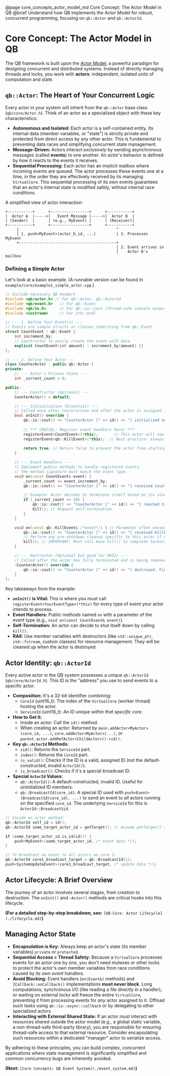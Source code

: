 @page core_concepts_actor_model_md Core Concept: The Actor Model in QB
@brief Understand how QB implements the Actor Model for robust, concurrent programming, focusing on `qb::Actor` and `qb::ActorId`.

# Core Concept: The Actor Model in QB

The QB framework is built upon the [Actor Model](https://en.wikipedia.org/wiki/Actor_model), a powerful paradigm for designing concurrent and distributed systems. Instead of directly managing threads and locks, you work with **actors**: independent, isolated units of computation and state.

## `qb::Actor`: The Heart of Your Concurrent Logic

Every actor in your system will inherit from the `qb::Actor` base class (`qb/core/Actor.h`). Think of an actor as a specialized object with these key characteristics:

*   **Autonomous and Isolated:** Each actor is a self-contained entity. Its internal data (member variables, or "state") is strictly private and protected from direct access by any other actor. This is fundamental to preventing data races and simplifying concurrent state management.
*   **Message-Driven:** Actors interact *exclusively* by sending asynchronous messages (called **events**) to one another. An actor's behavior is defined by how it reacts to the events it receives.
*   **Sequential Processing:** Each actor has an implicit mailbox where incoming events are queued. The actor processes these events one at a time, in the order they are effectively received by its managing `VirtualCore`. This sequential processing of its own events guarantees that an actor's internal state is modified safely, without internal race conditions.

A simplified view of actor interaction:
```text
+-----------+      +-----------------+      +-----------+
|  Actor A  |----->|   Event Message |----->|  Actor B  |
| (Sender)  |      | (e.g., MyEvent) |      | (Receiver)|
+-----------+      +-----------------+      +-----------+
     |                                           ^
     | 1. push<MyEvent>(actor_b_id, ...)         | 3. Processes MyEvent
     +-------------------------------------------+
                                                 | 2. Event arrives in
                                                 |    Actor B's mailbox
```

### Defining a Simple Actor

Let's look at a basic example. (A runnable version can be found in `example/core/example1_simple_actor.cpp`.)

```cpp
// Include necessary QB headers
#include <qb/actor.h> // For qb::Actor, qb::ActorId
#include <qb/event.h>   // For qb::Event
#include <qb/io.h>      // For qb::io::cout (thread-safe console output)
#include <iostream>     // For std::endl

// --- 1. Define Your Event(s) ---
// Events are simple structs or classes inheriting from qb::Event
struct CountEvent : qb::Event {
    int increment_by;
    // Constructor to easily create the event with data
    explicit CountEvent(int amount) : increment_by(amount) {}
};

// --- 2. Define Your Actor ---
class CounterActor : public qb::Actor {
private:
    // --- Actor's Private State ---
    int _current_count = 0;

public:
    // --- Constructor (optional) ---
    CounterActor() = default;

    // --- Initialization (Essential) ---
    // Called once after construction and after the actor is assigned its unique ID.
    bool onInit() override {
        qb::io::cout() << "CounterActor [" << id() << "] initialized on core " << getIndex() << ".\n";
        
        // *** CRUCIAL: Register event handlers here! ***
        registerEvent<CountEvent>(*this);       // This actor will now handle CountEvent
        registerEvent<qb::KillEvent>(*this);  // Best practice: always handle KillEvent for graceful shutdown
        
        return true; // Return false to prevent the actor from starting
    }

    // --- Event Handlers ---
    // Implement public methods to handle registered events.
    // The method signature must match the event type.
    void on(const CountEvent& event) {
        _current_count += event.increment_by;
        qb::io::cout() << "CounterActor [" << id() << "] received CountEvent. Count is now: " << _current_count << ".\n";

        // Example: Actor decides to terminate itself based on its state
        if (_current_count >= 10) {
            qb::io::cout() << "CounterActor [" << id() << "] reached target. Terminating.\n";
            kill(); // Request self-termination
        }
    }

    void on(const qb::KillEvent& /*event*/) { // Parameter often unused for KillEvent
        qb::io::cout() << "CounterActor [" << id() << "] received KillEvent. Shutting down.\n";
        // Perform any pre-shutdown cleanup specific to this actor if necessary
        kill(); // IMPORTANT: Must call base kill() to complete termination
    }

    // --- Destructor (Optional but good for RAII) ---
    // Called after the actor has fully terminated and is being removed from the system.
    ~CounterActor() override {
        qb::io::cout() << "CounterActor [" << id() << "] destroyed. Final count: " << _current_count << ".\n";
    }
};
```

Key takeaways from the example:
*   **`onInit()` is Vital:** This is where you *must* call `registerEvent<YourEventType>(*this)` for every type of event your actor intends to process.
*   **Event Handlers:** Public methods named `on` with a parameter of the event type (e.g., `void on(const CountEvent& event)`).
*   **Self-Termination:** An actor can decide to shut itself down by calling `kill()`.
*   **RAII:** Use member variables with destructors (like `std::unique_ptr`, `std::fstream`, custom classes) for resource management. They will be cleaned up when the actor is destroyed.

## Actor Identity: `qb::ActorId`

Every active actor in the QB system possesses a unique `qb::ActorId` (`qb/core/ActorId.h`). This ID is the "address" you use to send events to a specific actor.

*   **Composition:** It's a 32-bit identifier combining:
    *   `CoreId` (uint16_t): The index of the `VirtualCore` (worker thread) hosting the actor.
    *   `ServiceId` (uint16_t): An ID unique *within that specific core*.
*   **How to Get It:**
    *   Inside an actor: Call the `id()` method.
    *   When creating an actor: Returned by `main.addActor<MyActor>(core_id, ...)`, `core.addActor<MyActor>(...)`, or `parent_actor.addRefActor<ChildActor>()->id()`.
*   **Key `qb::ActorId` Methods:**
    *   `sid()`: Returns the `ServiceId` part.
    *   `index()`: Returns the `CoreId` part.
    *   `is_valid()`: Checks if the ID is a valid, assigned ID (not the default-constructed, invalid `ActorId()`).
    *   `is_broadcast()`: Checks if it's a special broadcast ID.
*   **Special `ActorId` Values:**
    *   `qb::ActorId()`: A default-constructed, invalid ID. Useful for uninitialized ID members.
    *   `qb::BroadcastId(core_id)`: A special ID used with `push<Event>(BroadcastId(core_id), ...)` to send an event to *all* actors running on the specified `core_id`. The underlying `ServiceId` for this is `ActorId::BroadcastSid`.

```cpp
// Inside an actor method:
qb::ActorId self_id = id();
qb::ActorId some_target_actor_id = getTarget(); // Assume getTarget() returns a valid ActorId

if (some_target_actor_id.is_valid()) {
    push<MyEvent>(some_target_actor_id, /* event data */);
}

// To broadcast an event to all actors on core 1:
qb::ActorId core1_broadcast_target = qb::BroadcastId(1);
push<SystemUpdateEvent>(core1_broadcast_target, /* update data */);
```

## Actor Lifecycle: A Brief Overview

The journey of an actor involves several stages, from creation to destruction. The `onInit()` and `~Actor()` methods are critical hooks into this lifecycle.

**(For a detailed step-by-step breakdown, see:** `[QB-Core: Actor Lifecycle](./lifecycle.md)`**)**

## Managing Actor State

*   **Encapsulation is Key:** Always keep an actor's state (its member variables) `private` or `protected`.
*   **Sequential Access = Thread Safety:** Because a `VirtualCore` processes events for an actor one by one, you don't need mutexes or other locks to protect the actor's *own* member variables from race conditions caused by *its own event handlers*.
*   **Avoid Blocking:** Event handlers (`on(Event&)` methods) and `ICallback::onCallback()` implementations **must never block**. Long computations, synchronous I/O (like reading a file directly in a handler), or waiting on external locks will freeze the entire `VirtualCore`, preventing it from processing events for *any* actor assigned to it. Offload such tasks using `qb::io::async::callback` or by delegating to other specialized actors.
*   **Interacting with External Shared State:** If an actor *must* interact with resources shared outside the actor model (e.g., a global static variable, a non-thread-safe third-party library), you are responsible for ensuring thread-safe access to that external resource. Consider encapsulating such resources within a dedicated "manager" actor to serialize access.

By adhering to these principles, you can build complex, concurrent applications where state management is significantly simplified and common concurrency bugs are inherently avoided.

**(Next:** `[Core Concepts: QB Event System](./event_system.md)`**)** 